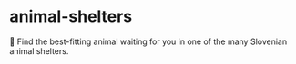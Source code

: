 # animal-shelters
🐾 Find the best-fitting animal waiting for you in one of the many Slovenian animal shelters. 
